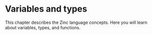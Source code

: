 # Variables and types

This chapter describes the Zinc language concepts. Here you will learn about
variables, types, and functions.
